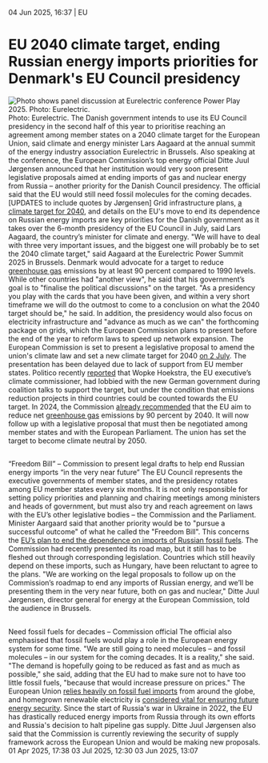 04 Jun 2025, 16:37
| 
EU
# EU 2040 climate target, ending Russian energy imports priorities for Denmark's EU Council presidency
![Photo shows panel discussion at Eurelectric conference Power Play 2025. Photo: Eurelectric.](https://www.cleanenergywire.org/sites/default/files/styles/gallery_image/public/eurelectric_2025_power_summit_brussels_aagaard_jorgensen.jpg?itok=OleXSg_V)
Photo: Eurelectric.
The Danish government intends to use its EU Council presidency in the second half of this year to prioritise reaching an agreement among member states on a 2040 climate target for the European Union, said climate and energy minister Lars Aagaard at the annual summit of the energy industry association Eurelectric in Brussels. Also speaking at the conference, the European Commission’s top energy official Ditte Juul Jørgensen announced that her institution would very soon present legislative proposals aimed at ending imports of gas and nuclear energy from Russia – another priority for the Danish Council presidency. The official said that the EU would still need fossil molecules for the coming decades. [UPDATES to include quotes by Jørgensen]
Grid infrastructure plans, [a climate target for 2040](https://www.cleanenergywire.org/factsheets/qa-eu-propose-2040-emissions-reduction-target), and details on the EU's move to end its dependence on Russian energy imports are key priorities for the Danish government as it takes over the 6-month presidency of the EU Council in July, said Lars Aagaard, the country’s minister for climate and energy.
"We will have to deal with three very important issues, and the biggest one will probably be to set the 2040 climate target," said Aagaard at the Eurelectric Power Summit 2025 in Brussels. Denmark would advocate for a target to reduce [greenhouse gas](https://www.cleanenergywire.org/glossary/letter_g#greenhouse_gas) emissions by at least 90 percent compared to 1990 levels. While other countries had "another view", he said that his government’s goal is to "finalise the political discussions" on the target. "As a presidency you play with the cards that you have been given, and within a very short timeframe we will do the outmost to come to a conclusion on what the 2040 target should be," he said.
In addition, the presidency would also focus on electricity infrastructure and "advance as much as we can" the forthcoming package on grids, which the European Commission plans to present before the end of the year to reform laws to speed up network expansion.
The European Commission is set to present a legislative proposal to amend the union's climate law and set a new climate target for 2040 [on 2 July](https://ec.europa.eu/transparency/documents-register/api/files/SEC\(2025\)2528?ersIds=090166e51d8910d4). The presentation has been delayed due to lack of support from EU member states. Politico recently [reported](https://www.politico.eu/article/eu-climate-chief-wopke-hoekstra-germany-2040-climate-target-carbon-credits/) that Wopke Hoekstra, the EU executive’s climate commissioner, had lobbied with the new German government during coalition talks to support the target, but under the condition that emissions reduction projects in third countries could be counted towards the EU target.
In 2024, the Commission [already recommended](https://www.cleanenergywire.org/news/eu-sets-focus-climate-friendly-industry-2040-climate-target-proposal) that the EU aim to reduce net [greenhouse gas](https://www.cleanenergywire.org/glossary/letter_g#greenhouse_gas) emissions by 90 percent by 2040. It will now follow up with a legislative proposal that must then be negotiated among member states and with the European Parliament. The union has set the target to become climate neutral by 2050.
## 
“Freedom Bill” – Commission to present legal drafts to help end Russian energy imports “in the very near future” 
The EU Council represents the executive governments of member states, and the presidency rotates among EU member states every six months. It is not only responsible for setting policy priorities and planning and chairing meetings among ministers and heads of government, but must also try and reach agreement on laws with the EU’s other legislative bodies – the Commission and the Parliament.
Minister Aargaard said that another priority would be to "pursue a successful outcome" of what he called the "Freedom Bill". This concerns the [EU’s plan to end the dependence on imports of Russian fossil fuels](https://commission.europa.eu/news/roadmap-fully-end-eu-dependency-russian-energy-2025-05-06_en). The Commission had recently presented its road map, but it still has to be fleshed out through corresponding legislation. Countries which still heavily depend on these imports, such as Hungary, have been reluctant to agree to the plans.
"We are working on the legal proposals to follow up on the Commission’s roadmap to end any imports of Russian energy, and we’ll be presenting them in the very near future, both on gas and nuclear," Ditte Juul Jørgensen, director general for energy at the European Commission, told the audience in Brussels.
## 
Need fossil fuels for decades – Commission official 
The official also emphasised that fossil fuels would play a role in the European energy system for some time.
"We are still going to need molecules – and fossil molecules – in our system for the coming decades. It is a reality," she said. "The demand is hopefully going to be reduced as fast and as much as possible," she said, adding that the EU had to make sure not to have too little fossil fuels, "because that would increase pressure on prices."
The European Union [relies heavily on fossil fuel imports](https://www.cleanenergywire.org/factsheets/germanys-dependence-imported-fossil-fuels) from around the globe, and homegrown renewable electricity is [considered vital for ensuring future energy security](https://www.cleanenergywire.org/news/eu-uk-vow-energy-security-cooperation-home-grown-clean-sources-heart). Since the start of Russia's war in Ukraine in 2022, the EU has drastically reduced energy imports from Russia through its own efforts and Russia's decision to halt pipeline gas supply.
Ditte Juul Jørgensen also said that the Commission is currently reviewing the security of supply framework across the European Union and would be making new proposals.
01 Apr 2025, 17:38
03 Jul 2025, 12:30
03 Jun 2025, 13:07